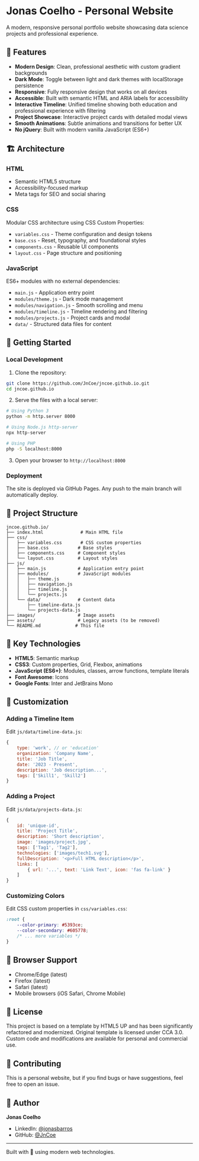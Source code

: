 # Jonas Coelho - Personal Website

A modern, responsive personal portfolio website showcasing data science projects and professional experience.

## 🎨 Features

- **Modern Design**: Clean, professional aesthetic with custom gradient backgrounds
- **Dark Mode**: Toggle between light and dark themes with localStorage persistence
- **Responsive**: Fully responsive design that works on all devices
- **Accessible**: Built with semantic HTML and ARIA labels for accessibility
- **Interactive Timeline**: Unified timeline showing both education and professional experience with filtering
- **Project Showcase**: Interactive project cards with detailed modal views
- **Smooth Animations**: Subtle animations and transitions for better UX
- **No jQuery**: Built with modern vanilla JavaScript (ES6+)

## 🏗️ Architecture

### HTML
- Semantic HTML5 structure
- Accessibility-focused markup
- Meta tags for SEO and social sharing

### CSS
Modular CSS architecture using CSS Custom Properties:
- `variables.css` - Theme configuration and design tokens
- `base.css` - Reset, typography, and foundational styles
- `components.css` - Reusable UI components
- `layout.css` - Page structure and positioning

### JavaScript
ES6+ modules with no external dependencies:
- `main.js` - Application entry point
- `modules/theme.js` - Dark mode management
- `modules/navigation.js` - Smooth scrolling and menu
- `modules/timeline.js` - Timeline rendering and filtering
- `modules/projects.js` - Project cards and modal
- `data/` - Structured data files for content

## 🚀 Getting Started

### Local Development

1. Clone the repository:
```bash
git clone https://github.com/JnCoe/jncoe.github.io.git
cd jncoe.github.io
```

2. Serve the files with a local server:
```bash
# Using Python 3
python -m http.server 8000

# Using Node.js http-server
npx http-server

# Using PHP
php -S localhost:8000
```

3. Open your browser to `http://localhost:8000`

### Deployment

The site is deployed via GitHub Pages. Any push to the main branch will automatically deploy.

## 📁 Project Structure

```
jncoe.github.io/
├── index.html              # Main HTML file
├── css/
│   ├── variables.css       # CSS custom properties
│   ├── base.css           # Base styles
│   ├── components.css     # Component styles
│   └── layout.css         # Layout styles
├── js/
│   ├── main.js            # Application entry point
│   ├── modules/           # JavaScript modules
│   │   ├── theme.js
│   │   ├── navigation.js
│   │   ├── timeline.js
│   │   └── projects.js
│   └── data/              # Content data
│       ├── timeline-data.js
│       └── projects-data.js
├── images/                # Image assets
├── assets/                # Legacy assets (to be removed)
└── README.md             # This file
```

## 🎯 Key Technologies

- **HTML5**: Semantic markup
- **CSS3**: Custom properties, Grid, Flexbox, animations
- **JavaScript (ES6+)**: Modules, classes, arrow functions, template literals
- **Font Awesome**: Icons
- **Google Fonts**: Inter and JetBrains Mono

## 🔧 Customization

### Adding a Timeline Item

Edit `js/data/timeline-data.js`:

```javascript
{
    type: 'work', // or 'education'
    organization: 'Company Name',
    title: 'Job Title',
    date: '2023 - Present',
    description: 'Job description...',
    tags: ['Skill1', 'Skill2']
}
```

### Adding a Project

Edit `js/data/projects-data.js`:

```javascript
{
    id: 'unique-id',
    title: 'Project Title',
    description: 'Short description',
    image: 'images/project.jpg',
    tags: ['Tag1', 'Tag2'],
    technologies: ['images/tech1.svg'],
    fullDescription: '<p>Full HTML description</p>',
    links: [
        { url: '...', text: 'Link Text', icon: 'fas fa-link' }
    ]
}
```

### Customizing Colors

Edit CSS custom properties in `css/variables.css`:

```css
:root {
    --color-primary: #5393ce;
    --color-secondary: #605778;
    /* ... more variables */
}
```

## 📱 Browser Support

- Chrome/Edge (latest)
- Firefox (latest)
- Safari (latest)
- Mobile browsers (iOS Safari, Chrome Mobile)

## 📄 License

This project is based on a template by HTML5 UP and has been significantly refactored and modernized. Original template is licensed under CCA 3.0. Custom code and modifications are available for personal and commercial use.

## 🤝 Contributing

This is a personal website, but if you find bugs or have suggestions, feel free to open an issue.

## 👤 Author

**Jonas Coelho**
- LinkedIn: [@jonasbarros](https://www.linkedin.com/in/jonasbarros/)
- GitHub: [@JnCoe](https://github.com/JnCoe)

---

Built with 💙 using modern web technologies.


